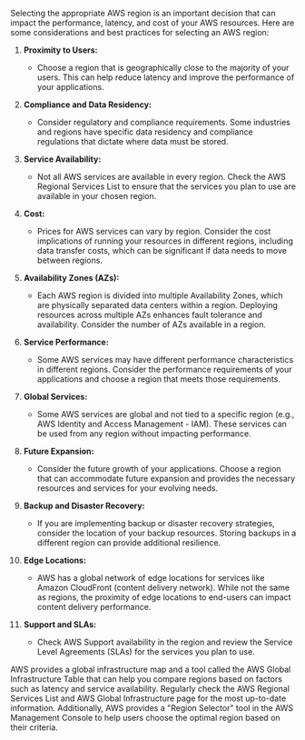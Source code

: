 Selecting the appropriate AWS region is an important decision that can impact the performance, latency, and cost of your AWS resources. Here are some considerations and best practices for selecting an AWS region:

1. **Proximity to Users:**
   - Choose a region that is geographically close to the majority of your users. This can help reduce latency and improve the performance of your applications.

2. **Compliance and Data Residency:**
   - Consider regulatory and compliance requirements. Some industries and regions have specific data residency and compliance regulations that dictate where data must be stored.

3. **Service Availability:**
   - Not all AWS services are available in every region. Check the AWS Regional Services List to ensure that the services you plan to use are available in your chosen region.

4. **Cost:**
   - Prices for AWS services can vary by region. Consider the cost implications of running your resources in different regions, including data transfer costs, which can be significant if data needs to move between regions.

5. **Availability Zones (AZs):**
   - Each AWS region is divided into multiple Availability Zones, which are physically separated data centers within a region. Deploying resources across multiple AZs enhances fault tolerance and availability. Consider the number of AZs available in a region.

6. **Service Performance:**
   - Some AWS services may have different performance characteristics in different regions. Consider the performance requirements of your applications and choose a region that meets those requirements.

7. **Global Services:**
   - Some AWS services are global and not tied to a specific region (e.g., AWS Identity and Access Management - IAM). These services can be used from any region without impacting performance.

8. **Future Expansion:**
   - Consider the future growth of your applications. Choose a region that can accommodate future expansion and provides the necessary resources and services for your evolving needs.

9. **Backup and Disaster Recovery:**
   - If you are implementing backup or disaster recovery strategies, consider the location of your backup resources. Storing backups in a different region can provide additional resilience.

10. **Edge Locations:**
    - AWS has a global network of edge locations for services like Amazon CloudFront (content delivery network). While not the same as regions, the proximity of edge locations to end-users can impact content delivery performance.

11. **Support and SLAs:**
    - Check AWS Support availability in the region and review the Service Level Agreements (SLAs) for the services you plan to use.

AWS provides a global infrastructure map and a tool called the AWS Global Infrastructure Table that can help you compare regions based on factors such as latency and service availability. Regularly check the AWS Regional Services List and AWS Global Infrastructure page for the most up-to-date information. Additionally, AWS provides a "Region Selector" tool in the AWS Management Console to help users choose the optimal region based on their criteria.
